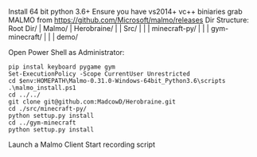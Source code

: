 Install 64 bit python 3.6+
Ensure you have vs2014+ vc++ biniaries
grab MALMO from https://github.com/Microsoft/malmo/releases
Dir Structure:
Root Dir/
| Malmo/
| Herobraine/
| | Src/
| | | minecraft-py/
| | | gym-minecraft/
| | | demo/


Open Power Shell as Administrator:

    pip instal keyboard pygame gym
    Set-ExecutionPolicy -Scope CurrentUser Unrestricted
    cd $env:HOMEPATH\Malmo-0.31.0-Windows-64bit_Python3.6\scripts
    .\malmo_install.ps1
    cd ../../
    git clone git@github.com:MadcowD/Herobraine.git
    cd ./src/minecraft-py/
    python settup.py install
    cd ../gym-minecraft
    python settup.py install
    


Launch a Malmo Client
Start recording script
